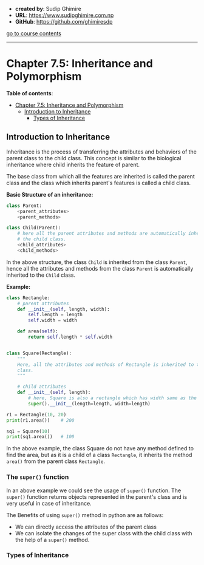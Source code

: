 - **created by**: Sudip Ghimire
- **URL**: https://www.sudipghimire.com.np
- **GitHub**: https://github.com/ghimiresdp

[go to course contents](https://github.com/ghimiresdp/python-level1/)
<hr>

# Chapter 7.5: Inheritance and Polymorphism

**Table of contents**:

- [Chapter 7.5: Inheritance and Polymorphism](#chapter-75-inheritance-and-polymorphism)
  - [Introduction to Inheritance](#introduction-to-inheritance)
    - [Types of Inheritance](#types-of-inheritance)


## Introduction to Inheritance

Inheritance is the process of transferring the attributes and behaviors of the
parent class to the child class. This concept is similar to the biological
inheritance where child inherits the feature of parent.

The base class from which all the features are inherited is called the parent
class and the class which inherits parent's features is called a child class.

**Basic Structure of an inheritance:**
```python
class Parent:
    <parent_attributes>
    <parent_methods>

class Child(Parent):
    # here all the parent attributes and methods are automatically inherited to
    # the child class.
    <child_attributes>
    <child_methods>
```
In the above structure, the class `Child` is inherited from the class `Parent`,
hence all the attributes and methods from the class `Parent` is automatically
inherited to the `Child` class.

**Example:**
```python
class Rectangle:
    # parent attributes
    def __init__(self, length, width):
        self.length = length
        self.width = width

    def area(self):
        return self.length * self.width


class Square(Rectangle):
    """
    Here, all the attributes and methods of Rectangle is inherited to the Square
    class.
    """

    # child attributes
    def __init__(self, length):
        # here, Square is also a rectangle which has width same as the length.
        super().__init__(length=length, width=length)

r1 = Rectangle(10, 20)
print(r1.area())    # 200

sq1 = Square(10)
print(sq1.area())   # 100
```
In the above example, the class Square do not have any method defined to find
the area, but as it is a child of a class `Rectangle`, it inherits the method
`area()` from the parent class `Rectangle`.

### The `super()` function

In an above example we could see the usage of `super()` function. The `super()`
function returns objects represented in the parent's class and is very useful in
case of inheritance.

The Benefits of using `super()` method in python are as follows:
- We can directly access the attributes of the parent class
- We can isolate the changes of the super class with the child class with the
  help of a `super()` method.

### Types of Inheritance


